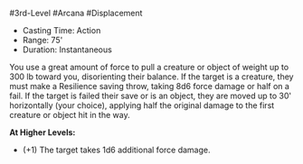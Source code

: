 #3rd-Level #Arcana #Displacement
 
- Casting Time: Action
- Range: 75'
- Duration: Instantaneous  

You use a great amount of force to pull a creature or object of weight up to 300 lb toward you, disorienting their balance. If the target is a creature, they must make a Resilience saving throw, taking 8d6 force damage or half on a fail. 
If the target is failed their save or is an object, they are moved up to 30' horizontally (your choice), applying half the original damage to the first creature or object hit in the way.
 
**At Higher Levels:** 
* (+1) The target takes 1d6 additional force damage.